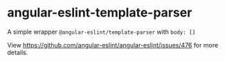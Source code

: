 # angular-eslint-template-parser

A simple wrapper `@angular-eslint/template-parser` with `body: []`

View https://github.com/angular-eslint/angular-eslint/issues/476 for more details.
